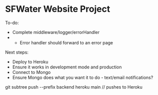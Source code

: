 # SFWater Website Project

To-do:
- Complete middleware/logger/errorHandler
- - Error handler should forward to an error page

Next steps:
- Deploy to Heroku
- Ensure it works in development mode and production
- Connect to Mongo
- Ensure Mongo does what you want it to do - text/email notifications?

git subtree push --prefix backend heroku main 
// pushes to Heroku